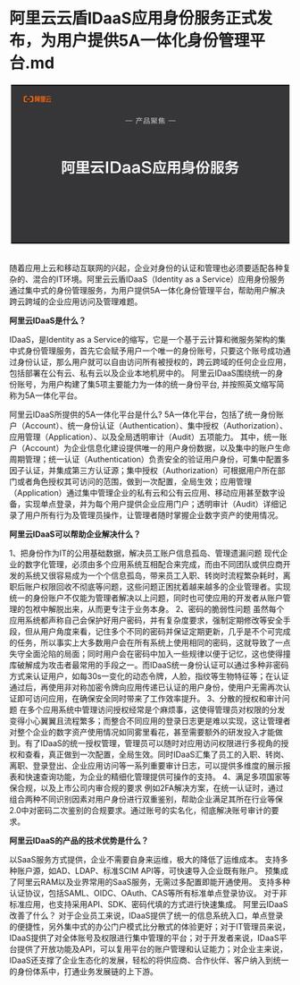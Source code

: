 # 阿里云云盾IDaaS应用身份服务正式发布，为用户提供5A一体化身份管理平台.md

<div style="text-align:center" align="center">
<img src="/images/阿里云云盾IDaaS应用身份服务正式发布，为用户提供5A一体化身份管理平台1.png" align="center" />
</div>
</br>

随着应用上云和移动互联网的兴起，企业对身份的认证和管理也必须要适配各种复杂的、混合的IT环境。阿里云云盾IDaaS（Identity as a Service）应用身份服务通过集中式的身份管理服务，为用户提供5A一体化身份管理平台，帮助用户解决跨云跨域的企业应用访问及管理难题。

<b>阿里云IDaaS是什么？</b>

IDaaS，是Identity as a Service的缩写，它是一个基于云计算和微服务架构的集中式身份管理服务，首先它会赋予用户一个唯一的身份账号，只要这个账号成功通过身份认证，那么用户就可以自由访问所有被授权的，跨云跨域的任何企业应用，包括部署在公有云、私有云以及企业本地机房中的。
阿里云IDaaS围绕统一的身份账号，为用户构建了集5项主要能力为一体的统一身份平台, 并按照英文缩写简称为5A一体化平台。

阿里云IDaaS所提供的5A一体化平台是什么?
5A一体化平台，包括了统一身份账户（Account）、统一身份认证（Authentication）、集中授权（Authorization）、应用管理（Application）、以及全局透明审计（Audit）五项能力。
其中，统一账户（Account）为企业信息化建设提供唯一的用户身份数据，以及集中的账户生命周期管理；统一认证（Authentication）负责安全的验证用户身份，可集中配置多因子认证，并集成第三方认证源；集中授权（Authorization）可根据用户所在部门或者角色授权其可访问的范围，做到一次配置，全局生效；应用管理（Application）通过集中管理企业的私有云和公有云应用、移动应用甚至数字设备，实现单点登录，并为每个用户提供企业应用门户；透明审计（Audit）详细记录了用户所有行为及管理员操作，让管理者随时掌握企业数字资产的使用情况。

<b>阿里云IDaaS可以帮助企业解决什么？</b>

1、把身份作为IT的公用基础数据，解决员工账户信息孤岛、管理遗漏问题
现代企业的数字化管理，必须由多个应用系统互相配合来完成，而由不同团队或供应商开发的系统又很容易成为一个个信息孤岛，带来员工入职、转岗时流程繁杂耗时，离职后账户权限回收不彻底等问题，这些问题正困扰着越来越多的企业管理者。实现统一的身份账户不仅能为管理者解决以上问题，同时也可使应用的开发者从账户管理的包袱中解脱出来，从而更专注于业务本身。
2、密码的脆弱性问题
虽然每个应用系统都声称自己会保护好用户密码，并有复杂度要求，强制定期修改等安全手段，但从用户角度来看，记住多个不同的密码并保证定期更新，几乎是不个可完成的任务，所以事实上大多数用户会在所有系统上使用相同的密码，这就导致了一点失守全面沦陷的局面；同时用户会在密码中加入一些规律以便于记忆，这也使得撞库破解成为攻击者最常用的手段之一。而IDaaS统一身份认证可以通过多种非密码方式来认证用户，如每30s一变化的动态令牌，人脸，指纹等生物特征等；在认证通过后，再使用非对称加密令牌向应用传递已认证的用户身份，使用户无需再次认证即可访问应用，在确保安全同时带来了工作效率提升。
3、分散的授权和审计问题
在多个应用系统中管理访问授权经常是个麻烦事，这使得管理员对权限的分发变得小心翼翼且流程繁多；而整合不同应用的登录日志更是难以实现，这让管理者对整个企业的数字资产使用情况如同雾里看花，甚至需要额外的研发投入才能做到。有了IDaaS的统一授权管理，管理员可以随时对应用访问权限进行多视角的授权和查看，真正做到一次配置，全局生效。同时IDaaS汇集了员工的入职、转岗、离职、登录登出、企业应用访问等一系列重要审计日志，可以提供多维度的展示报表和快速查询功能，为企业的精细化管理提供可操作的支持。
4、满足多项国家等保合规，以及上市公司内审合规的要求
例如2FA解决方案，在统一认证时，通过组合两种不同识别因素对用户身份进行双重鉴别，帮助企业满足其所在行业等保2.0中对密码二次鉴别的合规要求。通过账号的实名化，彻底解决账号审计的要求。

<b>阿里云IDaaS的产品的技术优势是什么？</b>

以SaaS服务方式提供，企业不需要自身来运维，极大的降低了运维成本。
支持多种账户源，如AD、LDAP、标准SCIM API等，可快速导入企业既有账户。
预集成了阿里云RAM以及业界常用的SaaS服务，无需过多配置即能开通使用。
支持多种认证协议，包括SAML、OIDC、OAuth、CAS等所有标准单点登录协议。
对于非标准应用，也支持采用API、SDK、密码代填的方式进行快速集成。
阿里云IDaaS改善了什么？
对于企业员工来说，IDaaS提供了统一的信息系统入口，单点登录的便捷性，另外集中式的办公门户模式比分散式的体验更好；对于IT管理员来说，IDaaS提供了对全体账号及权限进行集中管理的平台；对于开发者来说，IDaaS平台提供了开放功能及API，可以复用平台的账户管理和认证能力；对企业主来说，IDaaS还支撑了企业生态化的发展，轻松的将供应商、合作伙伴、客户纳入到统一的身份体系中，打通业务发展链的上下游。
